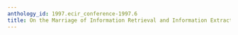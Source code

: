 ```yaml
---
anthology_id: 1997.ecir_conference-1997.6
title: On the Marriage of Information Retrieval and Information Extraction
---
```

